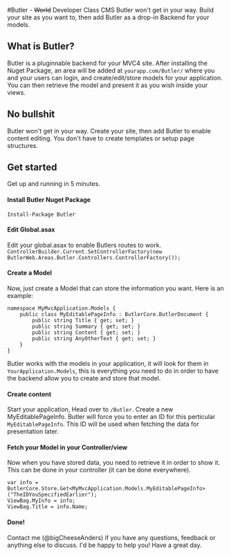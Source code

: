 #Butler - ~~World~~ Developer Class CMS
Butler won't get in your way. Build your site as you want to, then add Butler as a drop-in Backend for your models.

## What is Butler?
Butler is a pluginnable backend for your MVC4 site. After installing the Nuget Package, an area will be added at `yourapp.com/Butler/` where you and your users can login, and create/edit/store models for your application. You can then retrieve the model and present it as you wish inside your views.

## No bullshit
Butler won't get in your way. Create your site, then add Butler to enable content editing. You don't have to create templates or setup page structures. 

## Get started
Get up and running in 5 minutes.

#### Install Butler Nuget Package
`Install-Package Butler`

#### Edit Global.asax
Edit your global.asax to enable Butlers routes to work.
`ControllerBuilder.Current.SetControllerFactory(new ButlerWeb.Areas.Butler.Controllers.ControllerFactory());`

#### Create a Model
Now, just create a Model that can store the information you want.
Here is an example:

	namespace MyMvcApplication.Models {
		public class MyEditablePageInfo : ButlerCore.ButlerDocument {
			public string Title { get; set; }
			public string Summary { get; set; }
			public string Content { get; set; }
			public string AnyOtherText { get; set; }
		}
	}
	
Butler works with the models in your application, it will look for them in `YourApplication.Models`, this is everything you need to do in order to have the backend allow you to create and store that model.
#### Create content
Start your application, Head over to `/Butler`. Create a new MyEditablePageInfo. Butler will force you to enter an ID for this perticular `MyEditablePageInfo`. This ID will be used when fetching the data for presentation later.

#### Fetch your Model in your Controller/view
Now when you have stored data, you need to retrieve it in order to show it. This can be done in your controller (it can be done everywhere).
	
	var info = ButlerCore.Store.Get<MyMvcApplication.Models.MyEditablePageInfo>("TheIDYouSpecifiedEarlier");
	ViewBag.MyInfo = info;
	ViewBag.Title = info.Name;
	
#### Done!

Contact me (@bigCheeseAnders) if you have any questions, feedback or anything else to discuss. I'd be happy to help you!
Have a great day.

